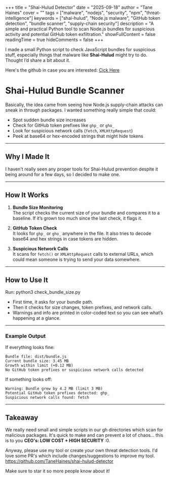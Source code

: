 +++
title = "Shai-Hulud Detector"
date = "2025-09-18"
author = "Tane Haines"
cover = ""
tags = ["malware", "nodejs", "security", "npm", "threat-intelligence"]
keywords = ["shai-hulud", "Node.js malware", "GitHub token detection", "bundle scanner", "supply-chain security"]
description = "A simple and practical Python tool to scan Node.js bundles for suspicious activity and potential GitHub token exfiltration."
showFullContent = false
readingTime = true
hideComments = false
+++

I made a small Python script to check JavaScript bundles for suspicious stuff, especially things that malware like **Shai-Hulud** might try to do. Thought I’d share a bit about it.

Here's the github in case you are interested: [Cick Here](https://github.com/TaneHaines/shai-hulud-detector)

<!--more-->

# Shai-Hulud Bundle Scanner

Basically, the idea came from seeing how Node.js supply-chain attacks can sneak in through packages. I wanted something really simple that could:

- Spot sudden bundle size increases  
- Check for GitHub token prefixes like `ghp_` or `gho_`  
- Look for suspicious network calls (`fetch`, `XMLHttpRequest`)  
- Peek at base64 or hex-encoded strings that might hide tokens  

---

## Why I Made It

I haven't really seen any proper tools for Shai-Hulud prevention despite it being around for a few days, so I decided to make one.

---

## How It Works

1. **Bundle Size Monitoring**  
   The script checks the current size of your bundle and compares it to a baseline. If it’s grown too much since the last check, it flags it.  

2. **GitHub Token Check**  
   It looks for `ghp_` or `gho_` anywhere in the file. It also tries to decode base64 and hex strings in case tokens are hidden.  

3. **Suspicious Network Calls**  
   It scans for `fetch()` or `XMLHttpRequest` calls to external URLs, which could mean someone is trying to send your data somewhere.  

---

## How to Use It

Run:
python3 check_bundle_size.py


- First time, it asks for your bundle path.  
- Then it checks for size changes, token prefixes, and network calls.  
- Warnings and info are printed in color-coded text so you can see what’s happening at a glance.  

---

### Example Output

If everything looks fine:

```
Bundle file: dist/bundle.js
Current bundle size: 3.45 MB
Growth within limit (+0.12 MB)
No GitHub token prefixes or suspicious network calls detected
```

If something looks off:

```
Warning: Bundle grew by 4.2 MB (limit 3 MB)
Potential GitHub token prefixes detected: ghp_
Suspicious network calls found: fetch
```

---

## Takeaway

We really need small and simple scripts in our gh directories which scan for malicious packages. It's quick to make and can prevent a lot of chaos... this is to you 
**CEO's: LOW COST + HIGH SECURITY** :0.

Anyway, please use my tool or create your own threat detection tools. I'd love some PR's which include changes/suggestions to improve my tool. 
https://github.com/TaneHaines/shai-hulud-detector

Make sure to star it so more people know about it!
